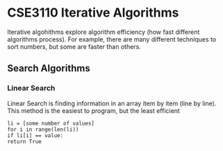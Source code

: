 # CSE3110 Iterative Algorithms

Iterative algohithms explore algorithm efficiency (how fast different
algorithms process). For example, there are many different techniques to sort numbers, but some are faster than others.

## Search Algorithms

### Linear Search
Linear Search is finding information in an array item by item (line by line). This method is the easiest to program, but the least efficient
```
li = [some number of values]
for i in range(len(li))
if li[i] == value:
return True
``` 